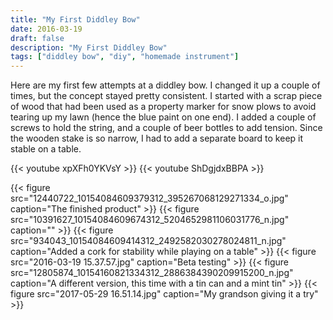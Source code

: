 ```yaml
---
title: "My First Diddley Bow"
date: 2016-03-19
draft: false
description: "My First Diddley Bow"
tags: ["diddley bow", "diy", "homemade instrument"]
---
```

Here are my first few attempts at a diddley bow. I changed it up a couple of times, but the concept stayed pretty consistent. I started with a scrap piece of wood that had been used as a property marker for snow plows to avoid tearing up my lawn (hence the blue paint on one end). I added a couple of screws to hold the string, and a couple of beer bottles to add tension. Since the wooden stake is so narrow, I had to add a separate board to keep it stable on a table.

{{< youtube xpXFh0YKVsY >}}
{{< youtube ShDgjdxBBPA >}}

{{< figure src="12440722_10154084609379312_395267068129271334_o.jpg" caption="The finished product" >}}
{{< figure src="10391627_10154084609674312_5204652981106031776_n.jpg" caption="" >}}
{{< figure src="934043_10154084609414312_2492582030278024811_n.jpg" caption="Added a cork for stability while playing on a table" >}}
{{< figure src="2016-03-19 15.37.57.jpg" caption="Beta testing" >}}
{{< figure src="12805874_10154160821334312_2886384390209915200_n.jpg" caption="A different version, this time with a tin can and a mint tin" >}}
{{< figure src="2017-05-29 16.51.14.jpg" caption="My grandson giving it a try" >}}
